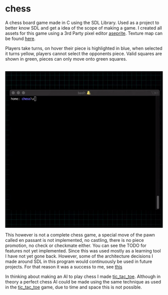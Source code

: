 # chess

A chess board game made in C using the SDL Library. Used as a project to better know SDL
and get a idea of the scope of making a game. I created all assets for this game using a 3rd Party
pixel editor [aseprite](https://www.aseprite.org/). Texture map can be found [here](https://github.com/ASSERT-game/chess/blob/master/resources/chess_texture.png).

Players take turns, on hover their piece is highlighted in blue, when selected it turns yellow,
players cannot select the opponents piece. Valid squares are shown in green, pieces can only
move onto green squares.

<br>
<img align="top" height="500" src="https://github.com/ASSERT-game/chess/blob/master/resources/gameplay.gif" />
<br>

This however is not a complete chess game, a special move of the pawn called en passant is not implemented, no castling, there is no piece promotion, no check or checkmate either.
You can see the TODO for features not yet implemented. Since this was used mostly as a learning tool I have not yet gone back. However, some of the architecture decisions I made around SDL in this program would continuously be used in future projects. For that reason it was a success to me, see [this](https://github.com/MrColour/SDL_2D_init)

In thinking about making an AI to play chess I made [tic_tac_toe](https://github.com/ASSERT-game/tic_tac_toe). Although
in theory a perfect chess AI could be made using the same technique as used in the [tic_tac_toe](https://github.com/ASSERT-game/tic_tac_toe) game, due to time and space this is not possible.